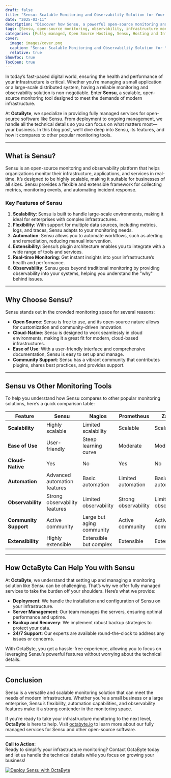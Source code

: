 ```yaml
---
draft: false
title: "Sensu: Scalable Monitoring and Observability Solution for Your Infrastructure"
date: "2025-03-11"
description: "Discover how Sensu, a powerful open-source monitoring and observability solution, can help you scale your infrastructure monitoring effortlessly. Learn about its features, benefits, and how it compares to other monitoring tools."
tags: [Sensu, open-source monitoring, observability, infrastructure monitoring, Sensu vs Nagios, Sensu vs Prometheus, scalable monitoring, managed monitoring services, OctaByte, octabyteio]
categories: [Fully managed, Open Source Hosting, Sensu, Hosting and Infrastructure, Monitoring]
cover:
  image: images/cover.png
  caption: "Sensu: Scalable Monitoring and Observability Solution for Your Infrastructure"
  relative: true
ShowToc: true
TocOpen: true
---
```



In today’s fast-paced digital world, ensuring the health and performance of your infrastructure is critical. Whether you’re managing a small application or a large-scale distributed system, having a reliable monitoring and observability solution is non-negotiable. Enter **Sensu**, a scalable, open-source monitoring tool designed to meet the demands of modern infrastructure.

At **OctaByte**, we specialize in providing fully managed services for open-source software like Sensu. From deployment to ongoing management, we handle all the technical details so you can focus on what matters most—your business. In this blog post, we’ll dive deep into Sensu, its features, and how it compares to other popular monitoring tools.

---

## What is Sensu?

Sensu is an open-source monitoring and observability platform that helps organizations monitor their infrastructure, applications, and services in real-time. It’s designed to be highly scalable, making it suitable for businesses of all sizes. Sensu provides a flexible and extensible framework for collecting metrics, monitoring events, and automating incident response.

### Key Features of Sensu

1. **Scalability**: Sensu is built to handle large-scale environments, making it ideal for enterprises with complex infrastructures.
2. **Flexibility**: With support for multiple data sources, including metrics, logs, and traces, Sensu adapts to your monitoring needs.
3. **Automation**: Sensu allows you to automate workflows, such as alerting and remediation, reducing manual intervention.
4. **Extensibility**: Sensu’s plugin architecture enables you to integrate with a wide range of tools and services.
5. **Real-time Monitoring**: Get instant insights into your infrastructure’s health and performance.
6. **Observability**: Sensu goes beyond traditional monitoring by providing observability into your systems, helping you understand the "why" behind issues.

---

## Why Choose Sensu?

Sensu stands out in the crowded monitoring space for several reasons:

- **Open Source**: Sensu is free to use, and its open-source nature allows for customization and community-driven innovation.
- **Cloud-Native**: Sensu is designed to work seamlessly in cloud environments, making it a great fit for modern, cloud-based infrastructures.
- **Ease of Use**: With a user-friendly interface and comprehensive documentation, Sensu is easy to set up and manage.
- **Community Support**: Sensu has a vibrant community that contributes plugins, shares best practices, and provides support.

---

## Sensu vs Other Monitoring Tools

To help you understand how Sensu compares to other popular monitoring solutions, here’s a quick comparison table:

| Feature                | Sensu                          | Nagios                        | Prometheus                   | Zabbix                       |
|------------------------|--------------------------------|-------------------------------|------------------------------|------------------------------|
| **Scalability**        | Highly scalable                | Limited scalability           | Scalable                     | Scalable                     |
| **Ease of Use**        | User-friendly                  | Steep learning curve          | Moderate                     | Moderate                     |
| **Cloud-Native**       | Yes                            | No                            | Yes                          | No                           |
| **Automation**         | Advanced automation features   | Basic automation              | Limited automation           | Basic automation             |
| **Observability**      | Strong observability features  | Limited observability         | Strong observability         | Limited observability        |
| **Community Support**  | Active community               | Large but aging community     | Active community             | Active community             |
| **Extensibility**      | Highly extensible              | Extensible but complex        | Extensible                   | Extensible                   |

---

## How OctaByte Can Help You with Sensu

At **OctaByte**, we understand that setting up and managing a monitoring solution like Sensu can be challenging. That’s why we offer fully managed services to take the burden off your shoulders. Here’s what we provide:

- **Deployment**: We handle the installation and configuration of Sensu on your infrastructure.
- **Server Management**: Our team manages the servers, ensuring optimal performance and uptime.
- **Backup and Recovery**: We implement robust backup strategies to protect your data.
- **24/7 Support**: Our experts are available round-the-clock to address any issues or concerns.

With OctaByte, you get a hassle-free experience, allowing you to focus on leveraging Sensu’s powerful features without worrying about the technical details.

---

## Conclusion

Sensu is a versatile and scalable monitoring solution that can meet the needs of modern infrastructure. Whether you’re a small business or a large enterprise, Sensu’s flexibility, automation capabilities, and observability features make it a strong contender in the monitoring space.

If you’re ready to take your infrastructure monitoring to the next level, **OctaByte** is here to help. Visit [octabyte.io](https://octabyte.io) to learn more about our fully managed services for Sensu and other open-source software.

---

**Call to Action:**  
Ready to simplify your infrastructure monitoring? Contact OctaByte today and let us handle the technical details while you focus on growing your business!

[![Deploy Sensu with OctaByte](/images/deploy-on-octabyte.png)](https://octabyte.io/fully-managed-open-source-services/hosting-and-infrastructure/monitoring/sensu)